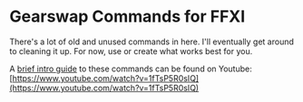 # Gearswap Commands for FFXI

There's a lot of old and unused commands in here. I'll eventually get around to cleaning it up.
For now, use or create what works best for you.

A [brief intro guide](https://www.youtube.com/watch?v=1fTsP5R0sIQ) to these commands can be found on Youtube: [https://www.youtube.com/watch?v=1fTsP5R0sIQ](https://www.youtube.com/watch?v=1fTsP5R0sIQ)